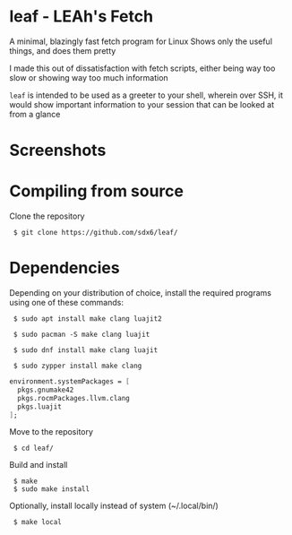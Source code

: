 # leaf - LEAh's Fetch
A minimal, blazingly fast fetch program for Linux
Shows only the useful things, and does them pretty

I made this out of dissatisfaction with fetch scripts, either being way too slow or showing way too much information

`leaf` is intended to be used as a greeter to your shell, wherein over SSH, it would show important information to your session that can be looked at from a glance
# Screenshots

# Compiling from source
Clone the repository
```
 $ git clone https://github.com/sdx6/leaf/
```
# Dependencies
Depending on your distribution of choice, install the required programs using one of these commands:
```
 $ sudo apt install make clang luajit2
```
```
 $ sudo pacman -S make clang luajit
```
```
 $ sudo dnf install make clang luajit
```
```
 $ sudo zypper install make clang
```
```nix
environment.systemPackages = [
  pkgs.gnumake42
  pkgs.rocmPackages.llvm.clang
  pkgs.luajit
];
```
Move to the repository
```
 $ cd leaf/
```
Build and install
```
 $ make
 $ sudo make install
```
Optionally, install locally instead of system (~/.local/bin/)
```
 $ make local
```
